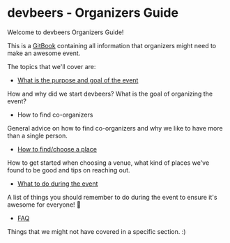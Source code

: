 # devbeers - Organizers Guide

Welcome to devbeers Organizers Guide!

This is a [GitBook](https://www.gitbook.com) containing all information that organizers might need to make an awesome event.

The topics that we'll cover are:

- [What is the purpose and goal of the event](event_purpose_and_goal.html)

How and why did we start devbeers? What is the goal of organizing the event?

- How to find co-organizers

General advice on how to find co-organizers and why we like to have more than a single person.

- [How to find/choose a place](7-location.html)

How to get started when choosing a venue, what kind of places we've found to be good and tips on reaching out.

- [What to do during the event](8-event_day.html)

A list of things you should remember to do during the event to ensure it's awesome for everyone! 🎉

- [FAQ](9-faq.html)

Things that we might not have covered in a specific section. :)